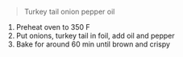 > Turkey tail onion pepper oil

1. Preheat oven to 350 F
2. Put onions, turkey tail in foil, add oil and pepper
3. Bake for around 60 min until brown and crispy
